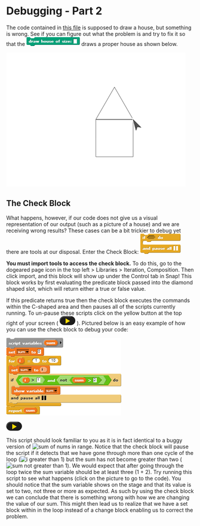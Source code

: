 # Debugging - Part 2

The code contained in [this file](http://snap.berkeley.edu/snapsource/snap.html#open:https://beautyjoy.github.io/bjc-r/prog/debugging/house-buggy) is supposed to draw a house, but something is wrong. See if you can figure out what the problem is and try to fix it so that the ![](../.gitbook/assets/image%20%28133%29.png) draws a proper house as shown below.

![](../.gitbook/assets/image%20%28236%29.png) 

## The Check Block

What happens, however, if our code does not give us a visual representation of our output \(such as a picture of a house\) and we are receiving wrong results? These cases can be a bit trickier to debug yet there are tools at our disposal. Enter the Check Block: ![](../.gitbook/assets/image%20%28194%29.png) 

**You must import tools to access the check block.** To do this, go to the dogeared page icon in the top left &gt; Libraries &gt; Iteration, Composition. Then click import, and this block will show up under the Control tab in Snap! This block works by first evaluating the predicate block passed into the diamond shaped slot, which will return either a true or false value. 

If this predicate returns true then the check block executes the commands within the C-shaped area and then pauses all of the scripts currently running. To un-pause these scripts click on the yellow button at the top right of your screen \( ![](../.gitbook/assets/image%20%2872%29.png) \). Pictured below is an easy example of how you can use the check block to debug your code:

![](../.gitbook/assets/image%20%28195%29.png)

![](../.gitbook/assets/image%20%2872%29.png)

This script should look familiar to you as it is in fact identical to a buggy version of ![sum of nums in range](https://beautyjoy.github.io/bjc-r/img/blocks/sum-of-numbers-between-1-and-10.png). Notice that the check block will pause the script if it detects that we have gone through more than one cycle of the loop \(![i greater than 1](https://beautyjoy.github.io/bjc-r/img/blocks/i-greater-than-1.png)\) but the sum has not become greater than two \(![sum not greater than 1](https://beautyjoy.github.io/bjc-r/img/blocks/not-sum-greater-2.png)\). We would expect that after going through the loop twice the sum variable should be at least three \(1 + 2\). Try running this script to see what happens \(click on the picture to go to the code\). You should notice that the sum variable shows on the stage and that its value is set to two, not three or more as expected. As such by using the check block we can conclude that there is something wrong with how we are changing the value of our sum. This might then lead us to realize that we have a set block within in the loop instead of a change block enabling us to correct the problem.

